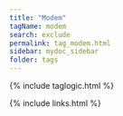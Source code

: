 ```yaml
---
title: "Modem"
tagName: modem
search: exclude
permalink: tag_modem.html
sidebar: mydoc_sidebar
folder: tags
---
```

{% include taglogic.html %}

{% include links.html %}
